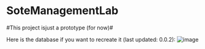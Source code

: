 # SoteManagementLab

#This project isjust a prototype (for now)#

Here is the database if you want to recreate it (last updated: 0.0.2):
![image](https://github.com/ZartoxGD/StoreManagement/assets/122097513/36996dcc-e2dd-485e-9195-13e62b7ce588)
